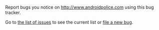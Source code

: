 Report bugs you notice on http://www.androidpolice.com using this bug tracker.

Go to [the list of issues](https://code.google.com/p/androidpolice/issues/list) to see the current list or [file a new bug](https://code.google.com/p/androidpolice/issues/entry).